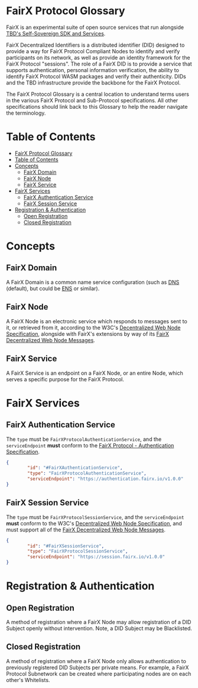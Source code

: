 # FairX Protocol Glossary

FairX is an experimental suite of open source services that run alongside [TBD's Self-Sovereign SDK and Services](https://github.com/TBD54566975). 

FairX Decentralized Identifiers is a distributed identifier (DID) designed to provide a way for FairX Protocol Compliant Nodes to identify and verify participants on its network, as well as provide an 
identity framework for the FairX Protocol "sessions". The role of a FairX DID is to provide a service that supports authentication, personal information verification, the ability to identify FairX Protocol
WASM packages and verify their authenticity.  DIDs and the TBD infrastructure provide the backbone for the FairX Protocol.  

The FairX Protocol Glossary is a central location to understand terms users in the various FairX Protocol and Sub-Protocol specifications.  All other specifications should link back to this Glossary to help the reader navigate the terminology.

# Table of Contents
- [FairX Protocol Glossary](#fairx-protocol-glossary)
- [Table of Contents](#table-of-contents)
- [Concepts <a name="fairx-protocol-glossary-concepts"></a>](#concepts-)
  - [FairX Domain <a name="fairx-protocol-glossary-fairx-domain"></a>](#fairx-domain-)
  - [FairX Node <a name="fairx-protocol-glossary-fairx-node"></a>](#fairx-node-)
  - [FairX Service <a name="fairx-protocol-glossary-fairx-service"></a>](#fairx-service-)
- [FairX Services <a name="fairx-protocol-glossary-fairx-services"></a>](#fairx-services-)
  - [FairX Authentication Service <a name="fairx-protocol-glossary-fairx-authentication-service"></a>](#fairx-authentication-service-)
  - [FairX Session Service <a name="fairx-protocol-glossary-fairx-session-service"></a>](#fairx-session-service-)
- [Registration & Authentication <a name="fairx-protocol-glossary-regauth"></a>](#registration--authentication-)
  - [Open Registration <a name="fairx-protocol-glossary-regauth-open"></a>](#open-registration-)
  - [Closed Registration <a name="fairx-protocol-glossary-regauth-closed"></a>](#closed-registration-)

# Concepts <a name="fairx-protocol-glossary-concepts"></a>

## FairX Domain <a name="fairx-protocol-glossary-fairx-domain"></a>

A FairX Domain is a common name service configuration (such as [DNS](https://datatracker.ietf.org/doc/html/rfc1034) (default), but could be [ENS](https://eips.ethereum.org/EIPS/eip-137) or similar).

## FairX Node <a name="fairx-protocol-glossary-fairx-node"></a>

A FairX Node is an electronic service which responds to messages sent to it, or retrieved from it, according to the W3C's [Decentralized Web Node Specification](https://identity.foundation/decentralized-web-node/spec/), alongside with FairX's extensions by way of its [FairX Decentralized Web Node Messages](https://github.com/fairxio/protocol/tree/main/did/messages).

## FairX Service <a name="fairx-protocol-glossary-fairx-service"></a>

A FairX Service is an endpoint on a FairX Node, or an entire Node, which serves a specific purpose for the FairX Protocol. 


# FairX Services <a name="fairx-protocol-glossary-fairx-services"></a>

## FairX Authentication Service <a name="fairx-protocol-glossary-fairx-authentication-service"></a>

The `type` must be `FairXProtocolAuthenticationService`, and the `serviceEndpoint` **must** conform to the [FairX Protocol - Authentication Specification](https://github.com/fairxio/protocol/tree/main/authentication/fairx-protocol-authentication.png).

```json
{
		"id": "#FairXAuthenticationService",
		"type": "FairXProtocolAuthenticationService",
		"serviceEndpoint": "https://authentication.fairx.io/v1.0.0"
}
```

## FairX Session Service <a name="fairx-protocol-glossary-fairx-session-service"></a>

The `type` must be `FairXProtocolSessionService`, and the `serviceEndpoint` **must** conform to the W3C's [Decentralized Web Node Specification](https://identity.foundation/decentralized-web-node/spec/), and must support all of the [FairX Decentralized Web Node Messages](https://github.com/fairxio/protocol/tree/main/did/messages).

```json
{
		"id": "#FairXSessionService",
		"type": "FairXProtocolSessionService",
		"serviceEndpoint": "https://session.fairx.io/v1.0.0"
}
```

# Registration & Authentication <a name="fairx-protocol-glossary-regauth"></a>

## Open Registration <a name="fairx-protocol-glossary-regauth-open"></a>

A method of registration where a FairX Node may allow registration of a DID Subject openly without intervention.  Note, a DID Subject may be Blacklisted.

## Closed Registration <a name="fairx-protocol-glossary-regauth-closed"></a>

A method of registration where a FairX Node only allows authentication to previously registered DID Subjects per private means.  For example, a FairX Protocol Subnetwork can be created where participating nodes are on each other's Whitelists.
